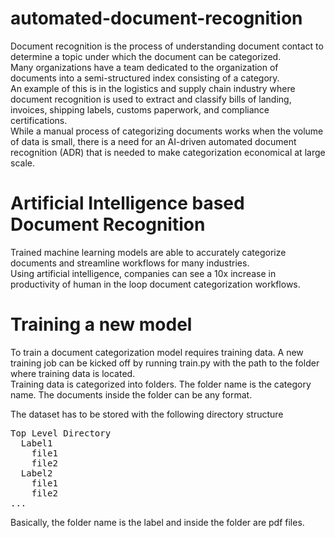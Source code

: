 # automated-document-recognition
Document recognition is the process of understanding document contact to determine a topic under which the document can be categorized.\
Many organizations have a team dedicated to the organization of documents into a semi-structured index consisting of a category.\
An example of this is in the logistics and supply chain industry where document recognition is used to extract and classify bills of landing, invoices, shipping labels, customs paperwork, and compliance certifications.\
While a manual process of categorizing documents works when the volume of data is small, there is a need for an AI-driven automated document recognition (ADR) that is needed to make categorization economical at large scale. 

# Artificial Intelligence based Document Recognition
Trained machine learning models are able to accurately categorize documents and streamline workflows for many industries.\
Using artificial intelligence, companies can see a 10x increase in productivity of human in the loop document categorization workflows. 


# Training a new model
To train a document categorization model requires training data. A new training job can be kicked off by running train.py with the path to the folder where training data is located. \
Training data is categorized into folders. The folder name is the category name. The documents inside the folder can be any format.

The dataset has to be stored with the following directory structure
<pre>
Top Level Directory
  Label1 
    file1 
    file2
  Label2 
    file1
    file2
... 
</pre>

Basically, the folder name is the label and inside the folder are pdf files. 